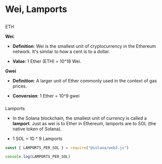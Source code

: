 # Wei, Lamports

## 

[](#6bc4226a63d542fb821789a7b4e6c8e7 "ETH")ETH

**Wei**:

*   **Definition**: Wei is the smallest unit of cryptocurrency in the Ethereum network. It's similar to how a cent is to a dollar.

*   **Value**: 1 Ether (ETH) = 10^18 Wei.

**Gwei**

*   **Definition**: A larger unit of Ether commonly used in the context of gas prices.

*   **Conversion**: 1 Ether = 10^9 gwei

### 

[](#f2b551955957450f850831f100797626 "Lamports")Lamports

*   In the Solana blockchain, the smallest unit of currency is called a **lamport**. Just as wei is to Ether in Ethereum, lamports are to SOL (the native token of Solana).

*   1 SOL = 10 ^ 9 Lamports

```javascript
const { LAMPORTS_PER_SOL } = require("@solana/web3.js")

console.log(LAMPORTS_PER_SOL)
```